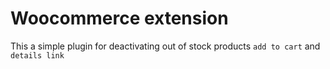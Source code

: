 # Woocommerce extension

This a simple plugin for deactivating out of stock products `add to cart` and `details link`